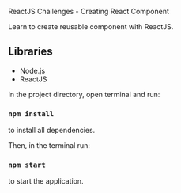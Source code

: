 ReactJS Challenges - Creating React Component

Learn to create reusable component with ReactJS.

## Libraries

- Node.js
- ReactJS

In the project directory, open terminal and run:

### `npm install`

to install all dependencies.

Then, in the terminal run:

### `npm start`

to start the application.
